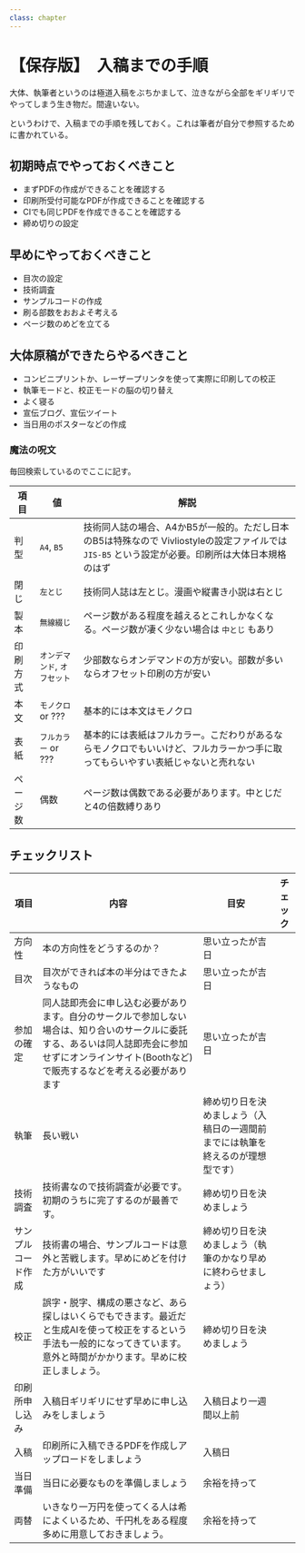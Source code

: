 ```yaml
---
class: chapter
---
```


# 【保存版】　入稿までの手順

大体、執筆者というのは極道入稿をぶちかまして、泣きながら全部をギリギリでやってしまう生き物だ。間違いない。

というわけで、入稿までの手順を残しておく。これは筆者が自分で参照するために書かれている。



## 初期時点でやっておくべきこと

* まずPDFの作成ができることを確認する
* 印刷所受付可能なPDFが作成できることを確認する
* CIでも同じPDFを作成できることを確認する
* 締め切りの設定

## 早めにやっておくべきこと

* 目次の設定
* 技術調査
* サンプルコードの作成
* 刷る部数をおおよそ考える
* ページ数のめどを立てる

## 大体原稿ができたらやるべきこと

* コンビニプリントか、レーザープリンタを使って実際に印刷しての校正
* 執筆モードと、校正モードの脳の切り替え
* よく寝る
* 宣伝ブログ、宣伝ツイート
* 当日用のポスターなどの作成

### 魔法の呪文

毎回検索しているのでここに記す。

|項目|値|解説|
|---|--|----|
|判型|`A4`, `B5`|技術同人誌の場合、A4かB5が一般的。ただし日本のB5は特殊なので Vivliostyleの設定ファイルでは `JIS-B5` という設定が必要。印刷所は大体日本規格のはず|
|閉じ|`左とじ`|技術同人誌は左とじ。漫画や縦書き小説は右とじ|
|製本|`無線綴じ`|ページ数がある程度を越えるとこれしかなくなる。ページ数が凄く少ない場合は `中とじ` もあり|
|印刷方式|`オンデマンド`, `オフセット`|少部数ならオンデマンドの方が安い。部数が多いならオフセット印刷の方が安い|
|本文|`モノクロ` or ???| 基本的には本文はモノクロ|
|表紙|`フルカラー` or ???| 基本的には表紙はフルカラー。こだわりがあるならモノクロでもいいけど、フルカラーかつ手に取ってもらいやすい表紙じゃないと売れない|
|ページ数|偶数|ページ数は偶数である必要があります。中とじだと4の倍数縛りあり|

## チェックリスト

|項目|内容|目安|チェック|
|---|----|----|---------|
|方向性|本の方向性をどうするのか？|思い立ったが吉日|　|
|目次|目次ができれば本の半分はできたようなもの|思い立ったが吉日|　|
|参加の確定|同人誌即売会に申し込む必要があります。自分のサークルで参加しない場合は、知り合いのサークルに委託する、あるいは同人誌即売会に参加せずにオンラインサイト(Boothなど)で販売するなどを考える必要があります|思い立ったが吉日|　|
|執筆|長い戦い|締め切り日を決めましょう（入稿日の一週間前までには執筆を終えるのが理想型です）|　|
|技術調査|技術書なので技術調査が必要です。初期のうちに完了するのが最善です。|締め切り日を決めましょう|　|
|サンプルコード作成|技術書の場合、サンプルコードは意外と苦戦します。早めにめどを付けた方がいいです|締め切り日を決めましょう（執筆のかなり早めに終わらせましょう）|　|
|校正|誤字・脱字、構成の悪さなど、あら探しはいくらでもできます。最近だと生成AIを使って校正をするという手法も一般的になってきています。意外と時間がかかります。早めに校正しましょう。|締め切り日を決めましょう|　|
|印刷所申し込み|入稿日ギリギリにせず早めに申し込みをしましょう|入稿日より一週間以上前|　|
|入稿|印刷所に入稿できるPDFを作成しアップロードをしましょう|入稿日|　|
|当日準備|当日に必要なものを準備しましょう|余裕を持って|　|
|両替|いきなり一万円を使ってくる人は希によくいるため、千円札をある程度多めに用意しておきましょう。|余裕を持って|　|
